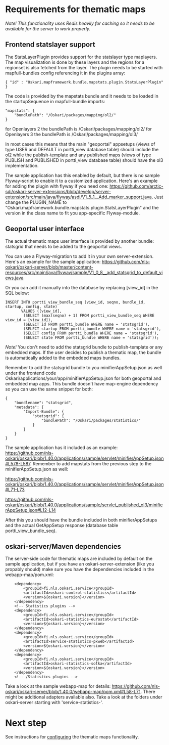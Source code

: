 # Requirements for thematic maps

*Note! This functionality uses Redis heavily for caching so it needs to be available for the server to work properly.*

## Frontend statslayer support

The StatsLayerPlugin provides support for the statslayer type maplayers. The map visualization is done by these layers and the regions for a regionset is also fetched from the layer. The plugin needs to be started with mapfull-bundles config referencing it in the plugins array:

    { "id" : "Oskari.mapframework.bundle.mapstats.plugin.StatsLayerPlugin" }

The code is provided by the mapstats bundle and it needs to be loaded in the  startupSequence in mapfull-bundle imports:

    "mapstats": {
        "bundlePath": "/Oskari/packages/mapping/ol2/"
    }

for Openlayers 2 the bundlePath is /Oskari/packages/mapping/ol2/
for Openlayers 3 the bundlePath is /Oskari/packages/mapping/ol3/

In most cases this means that the main "geoportal" appsetups (views of type USER and DEFAULT in portti_view database table) should include the ol2 while the publish-template and any published maps (views of type PUBLISH and PUBLISHED in portti_view database table) should have the ol3 implementation.

The sample application has this enabled by default, but there is no sample Flyway-script to enable it to a customized application. Here's an example for adding the plugin with flyway if you need one: https://github.com/arctic-sdi/oskari-server-extensions/blob/develop/server-extension/src/main/java/flyway/asdi/V1_5_1__Add_marker_support.java. Just change the PLUGIN_NAME to "Oskari.mapframework.bundle.mapstats.plugin.StatsLayerPlugin" and the version in the class name to fit you app-specific Flyway-module.

## Geoportal user interface

The actual thematic maps user interface is provided by another bundle: statsgrid that needs to be added to the geoportal views.

You can use a Flyway-migration to add it in your own server-extension. Here's an example for the sample application: https://github.com/nls-oskari/oskari-server/blob/master/content-resources/src/main/java/flyway/sample/V1_0_8__add_statsgrid_to_default_views.java

Or you can add it manually into the database by replacing [view_id] in the SQL below:

    INSERT INTO portti_view_bundle_seq (view_id, seqno, bundle_id, startup, config, state)
           VALUES ([view_id],
            (SELECT (max(seqno) + 1) FROM portti_view_bundle_seq WHERE view_id = [view_id]),
            (SELECT id FROM portti_bundle WHERE name = 'statsgrid'),
            (SELECT startup FROM portti_bundle WHERE name = 'statsgrid'),
            (SELECT config FROM portti_bundle WHERE name = 'statsgrid'),
            (SELECT state FROM portti_bundle WHERE name = 'statsgrid'));

*Note!* You don't need to add the statsgrid bundle to publish-template or any embedded maps. If the user decides to publish a thematic map, the bundle is automatically added to the embedded maps bundles.

Remember to add the statsgrid bundle to you minifierAppSetup.json as well under the frontend code Oskari/applications/your/app/minifierAppSetup.json for both geoportal  and embedded map apps. This bundle doesn't have map-engine dependency so you can use the same snippet for both:

    {
        "bundlename": "statsgrid",
        "metadata": {
            "Import-Bundle": {
                "statsgrid": {
                    "bundlePath": "/Oskari/packages/statistics/"
                }
            }
        }
    }

The sample application has it included as an example: https://github.com/nls-oskari/oskari/blob/1.40.0/applications/sample/servlet/minifierAppSetup.json#L578-L587. Remember to add mapstats from the previous step to the minifierAppSetup.json as well:

https://github.com/nls-oskari/oskari/blob/1.40.0/applications/sample/servlet/minifierAppSetup.json#L71-L73

https://github.com/nls-oskari/oskari/blob/1.40.0/applications/sample/servlet_published_ol3/minifierAppSetup.json#L12-L14

After this you should have the bundle included in both minifierAppSetups and the actual GetAppSetup response (database table portti_view_bundle_seq). 

## oskari-server/Maven dependencies

The server-side code for thematic maps are included by default on the sample application, but if you have an oskari-server-extension (like you propably should) make sure you have the dependencies included in the webapp-map/pom.xml:

        <dependency>
            <groupId>fi.nls.oskari.service</groupId>
            <artifactId>oskari-control-statistics</artifactId>
            <version>${oskari.version}</version>
        </dependency>
        <!-- Statistics plugins -->
        <dependency>
            <groupId>fi.nls.oskari.service</groupId>
            <artifactId>oskari-statistics-eurostat</artifactId>
            <version>${oskari.version}</version>
        </dependency>
        <dependency>
            <groupId>fi.nls.oskari.service</groupId>
            <artifactId>service-statistics-pxweb</artifactId>
            <version>${oskari.version}</version>
        </dependency>
        <dependency>
            <groupId>fi.nls.oskari.service</groupId>
            <artifactId>oskari-statistics-sotka</artifactId>
            <version>${oskari.version}</version>
        </dependency>
        <!-- /Statistics plugins -->

Take a look at the sample webapp-map for details: https://github.com/nls-oskari/oskari-server/blob/1.40.0/webapp-map/pom.xml#L58-L71. There might be additional adapters available also. Take a look at the folders under oskari-server starting with 'service-statistics-'.

# Next step

See instructions for [configuring](config) the thematic maps functionality.
